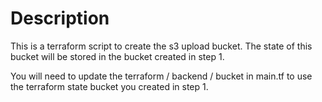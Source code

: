# Description

This is a terraform script to create the s3 upload bucket.  The state of this bucket will be stored in the bucket created in step 1.

You will need to update the terraform / backend / bucket in main.tf to use the terraform state bucket you created in step 1.